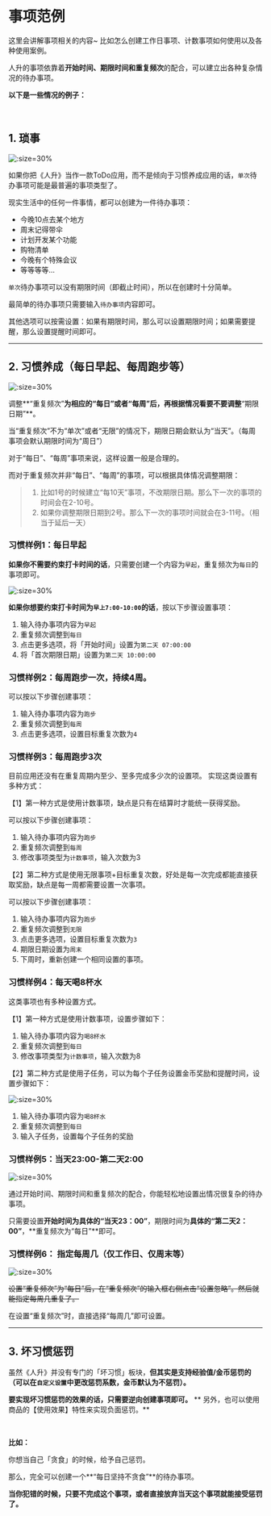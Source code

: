 # 事项范例

这里会讲解事项相关的内容~
比如怎么创建工作日事项、计数事项如何使用以及各种使用案例。


人升的事项依靠着**开始时间、期限时间和重复频次**的配合，可以建立出各种复杂情况的待办事项。

**以下是一些情况的例子：**

<br />

## 1. 琐事

![](_media/tasks/task_01.jpg ':size=30%')

如果你把《人升》当作一款ToDo应用，而不是倾向于习惯养成应用的话，`单次`待办事项可能是最普遍的事项类型了。

现实生活中的任何一件事情，都可以创建为一件待办事项：

- 今晚10点去某个地方
- 周末记得带伞
- 计划开发某个功能
- 购物清单
- 今晚有个特殊会议
- 等等等等...

`单次`待办事项可以没有期限时间（即截止时间），所以在创建时十分简单。

最简单的待办事项只需要输入`待办事项`内容即可。

其他选项可以按需设置：如果有期限时间，那么可以设置期限时间；如果需要提醒，那么设置提醒时间即可。

---

## 2. 习惯养成（每日早起、每周跑步等）

![](_media/tasks/task_02.jpg ':size=30%')

调整**“重复频次”**为相应的“每日”或者“每周”后，再根据情况看要不要调整**“期限日期”**。

当“重复频次”不为“单次”或者“无限”的情况下，期限日期会默认为“当天”。（每周事项会默认期限时间为“周日”）

对于“每日”、“每周”事项来说，这样设置一般是合理的。

而对于重复频次并非“每日”、“每周”的事项，可以根据具体情况调整期限：

> 1. 比如1号的时候建立“每10天”事项，不改期限日期。那么下一次的事项的时间会在2-10号。
> 2. 如果你调整期限日期到2号。那么下一次的事项时间就会在3-11号。（相当于延后一天）

### 习惯样例1：每日早起

**如果你不需要约束打卡时间的话**，只需要创建一个内容为`早起`，重复频次为`每日`的事项即可。

![](_media/tasks/sample_01.jpg ':size=30%')

**如果你想要约束打卡时间为`早上7:00-10:00`的话**，按以下步骤设置事项：

1. 输入待办事项内容为`早起`
2. 重复频次调整到`每日`
3. 点击更多选项，将「开始时间」设置为`第二天 07:00:00`
4. 将「首次期限日期」设置为`第二天 10:00:00`

### 习惯样例2：每周跑步一次，持续4周。

可以按以下步骤创建事项：

1. 输入待办事项内容为`跑步`
2. 重复频次调整到`每周`
3. 点击更多选项，设置目标重复次数为`4`


### 习惯样例3：每周跑步3次

目前应用还没有在重复周期内至少、至多完成多少次的设置项。
实现这类设置有多种方式：

【1】第一种方式是使用计数事项，缺点是只有在结算时才能统一获得奖励。

可以按以下步骤创建事项：

1. 输入待办事项内容为`跑步`
2. 重复频次调整到`每周`
3. 修改事项类型为`计数事项`，输入次数为3

【2】第二种方式是使用无限事项+目标重复次数，好处是每一次完成都能直接获取奖励，缺点是每一周都需要设置一次事项。

可以按以下步骤创建事项：
1. 输入待办事项内容为`跑步`
2. 重复频次调整到`无限`
3. 点击更多选项，设置目标重复次数为`3`
4. 期限日期设置为`周末`
5. 下周时，重新创建一个相同设置的事项。

### 习惯样例4：每天喝8杯水

这类事项也有多种设置方式。

【1】第一种方式是使用计数事项，设置步骤如下：

1. 输入待办事项内容为`喝8杯水`
2. 重复频次调整到`每日`
3. 修改事项类型为`计数事项`，输入次数为8

【2】第二种方式是使用子任务，可以为每个子任务设置金币奖励和提醒时间，设置步骤如下：

![](_media/tasks/sample_02.jpg ':size=30%')

1. 输入待办事项内容为`喝8杯水`
2. 重复频次调整到`每日`
3. 输入子任务，设置每个子任务的奖励

### 习惯样例5：当天23:00-第二天2:00

![](_media/tasks/task_04.jpg ':size=30%')

通过开始时间、期限时间和重复频次的配合，你能轻松地设置出情况很复杂的待办事项。

只需要设置**开始时间为具体的“当天23：00”**，期限时间为**具体的“第二天2：00”**，**重复频次为“每日”**即可。


### 习惯样例6： 指定每周几（仅工作日、仅周末等）

![](_media/tasks/task_06.jpg ':size=30%')

<del>设置“重复频次”为“每日”后，在“重复频次”的输入框右侧点击“设置忽略”。然后就能指定每周几重复了。</del>

在设置“重复频次”时，直接选择“每周几”即可设置。

---

## 3. 坏习惯惩罚

虽然《人升》并没有专门的「坏习惯」板块，**但其实是支持经验值/金币惩罚的（可以在`自定义设置`中更改惩罚系数，金币默认为不惩罚）。**

**要实现坏习惯惩罚的效果的话，只需要逆向创建事项即可。**
** 另外，也可以使用商品的【使用效果】特性来实现负面惩罚。**

<br />

**比如：**

你想当自己「贪食」的时候，给予自己惩罚。

那么，完全可以创建一个**“每日坚持不贪食”**的待办事项。

**当你犯错的时候，只要不完成这个事项，或者直接放弃当天这个事项就能接受惩罚了。**


